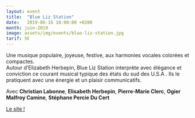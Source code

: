 ```yaml
---
layout: event
title:  "Blue Liz Station"
date:   2019-06-16 18:00:00 +0200
month: juin-2019
image: assets/img/events/blue-liz-station.jpg
tarif: 5€
---
```


Une musique populaire, joyeuse, festive, aux harmonies vocales colorées et compactes.  
Autour d’Elizabeth Herbepin, Blue Liz Station interprète avec élégance et conviction ce courant musical typique des états du sud des U.S.A . Ils le pratiquent avec une énergie et un plaisir communicatifs.  

Avec **Christian Labonne**, **Elisabeth Herbepin**, **Pierre-Marie Clerc**, **Ogier Malfroy Camine**, **Stéphane Percie Du Cert**

[Le site !](https://bluelizstation.com/)
